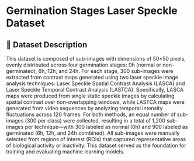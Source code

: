 # Germination Stages Laser Speckle Dataset

## 📂 Dataset Description

This dataset is composed of sub-images with dimensions of 50×50 pixels, evenly distributed across four germination stages: 0h (normal or non-germinated), 6h, 12h, and 24h. For each stage, 300 sub-images were extracted from contrast maps generated using two laser speckle image analysis techniques: Laser Speckle Spatial Contrast Analysis (LASCA) and Laser Speckle Temporal Contrast Analysis (LASTCA). Specifically, LASCA maps were produced from single static speckle images by calculating spatial contrast over non-overlapping windows, while LASTCA maps were generated from video sequences by analyzing temporal intensity fluctuations across 120 frames. For both methods, an equal number of sub-images (300 per class) were collected, resulting in a total of 1,200 sub-images per technique—with 300 labeled as normal (0h) and 900 labeled as germinated (6h, 12h, and 24h combined). All sub-images were manually selected from regions of interest (ROIs) that captured representative areas of biological activity or inactivity. This dataset served as the foundation for training and evaluating machine learning models.

